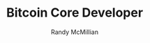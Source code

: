 ---
title: Bitcoin Core Developer
author: Randy McMillian
description: Operations Specialist @usnavy E616FA7221A1613E5B99206297966C06 BB06757B 
image: "instructors/randy.jpg"
link: "https://github.com/RandyMcMillan/"
navigation: true
---